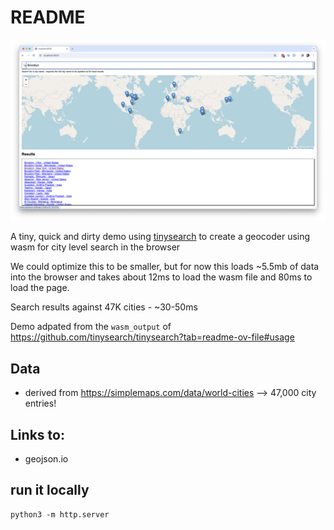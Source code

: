 # README

![demo showing brooklyn search results](./documentation/demo.png)

A tiny, quick and dirty demo using [tinysearch](https://github.com/tinysearch/tinysearch/tree/master) to create a geocoder using wasm for city level search in the browser

We could optimize this to be smaller, but for now this loads ~5.5mb of data into the browser and takes about 12ms to load the wasm file and 80ms to load the page.

Search results against 47K cities - ~30-50ms

Demo adpated from the `wasm_output` of https://github.com/tinysearch/tinysearch?tab=readme-ov-file#usage

## Data
* derived from https://simplemaps.com/data/world-cities --> 47,000 city entries!

## Links to: 
* geojson.io


## run it locally

```
python3 -m http.server
```